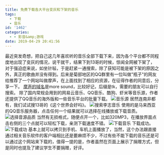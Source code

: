 ```yaml
---
title: 免费下载各大平台变灰和下架的音乐
tags:
  - 下载
  - 音乐
id: '1462'
categories:
  - - 影音&amp;游戏
date: 2019-04-29 20:41:56
---
```


最近突发奇想，把自己这几年喜欢听的音乐全部下载下来，因为各个平台都不同程度地出现了变灰的情况，说干就干，结果下到13哥的时候，惊闻全网被下架了，对于强迫症来说，如坐针毡，于是赶紧一通搜索，除了获知可能是被下架的原因之外，真正的歌曲并没有得到。后来是菊部地区的QQ群里有一位叫做"瓶子"的网友给推荐了一个网站叫做摩声，在上面找到了相应的资源，在征得作者的同意后，分享一下。 [摩声的域名](http://moresound.tk/music/)是more sound，比较好记，后缀是tk，需要的朋友可以自行搜索。 除了国内常规会用到的网易云音乐、QQ音乐、酷狗、虾米等音乐源，作者还提供了QQ音乐的海外版和一些音乐平台的批量下载。 ![音乐源](https://i.loli.net/2019/04/29/5cc6b912a186f.png) 居然连南非都有，我们试试搜13哥的《这个世界会好吗》。 ![搜索李志音乐](https://i.loli.net/2019/04/29/5cc6bf8929265.png) 使用的是马来西亚的QQ音乐服务器，点击任何一个结果就可以选择在线播放或下载音质。 ![选择音源品质](https://i.loli.net/2019/04/29/5cc6c18785f8f.png) 当然有无损格式，随便点开一个，比如320MP3，在播放界面点击右侧的三个点就可以轻松下载，亲测下载速度不错。 ![下载音乐](https://i.loli.net/2019/04/29/5cc6c4e45f028.png) 下载成功。 ![下载成功](https://i.loli.net/2019/04/29/5cc6f00c71540.png) 基本上就可以拷贝到手机、车机上面播放了，当然，这个办法跟直接通过相关音乐软件的客户端相比还是要麻烦不少，不过有些不能下载的音乐还是可以通过这个网站来下载的，值得一提的是，作者虽然在页面上展示了捐赠方式，但是同时也提及了建议学生不要捐赠，好评。